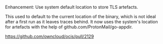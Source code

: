 Enhancement: Use system default location to store TLS artefacts.

This used to default to the current location of the binary, which is not ideal after a first run as it leaves traces behind. It now uses the system's location for artefacts with the help of github.com/ProtonMail/go-appdir.

https://github.com/owncloud/ocis/pull/2129
